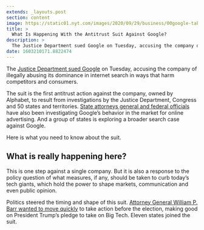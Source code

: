```yaml
--- 
extends: _layouts.post 
section: content 
image: https://static01.nyt.com/images/2020/09/29/business/00google-takeaways/00google-takeaways-facebookJumbo.jpg 
title: > 
  What Is Happening With the Antitrust Suit Against Google? 
description: > 
  The Justice Department sued Google on Tuesday, accusing the company of illegally abusing its dominance in internet search in ways that harm competitors and consumers.The suit is the first antitrust action against the company, owned by Alphabet, to result from investigations by the Justice Department, Congress and 50 states and territories.And a group of states is exploring a broader search case against Google.Politics steered the timing and shape of this suit.Eleven states joined the suit. 
date: 1603210171.8822474 
--- 
```

<div><p class="css-158dogj evys1bk0">The <a class="css-1g7m0tk" href="https://www.nytimes.com/2020/10/20/technology/google-antitrust.html?action=click&amp;module=Top%20Stories&amp;pgtype=Homepage" title="">Justice Department sued Google</a> on Tuesday, accusing the company of illegally abusing its dominance in internet search in ways that harm competitors and consumers.</p><p class="css-158dogj evys1bk0">The suit is the first antitrust action against the company, owned by Alphabet, to result from investigations by the Justice Department, Congress and 50 states and territories. <a class="css-1g7m0tk" href="https://www.nytimes.com/2020/09/22/technology/justice-dept-case-google-search-dominance.html" title="">State attorneys general and federal officials</a> have also been investigating Google&#8217;s behavior in the market for online advertising. And a group of states is exploring a broader search case against Google.</p><p class="css-158dogj evys1bk0">Here is what you need to know about the suit.</p><h2 class="css-1aoo5yy eoo0vm40" id="link-64560580">What is really happening here?</h2><p class="css-158dogj evys1bk0">This is one step against a single company. But it is also a response to the policy question of what measures, if any, should be taken to curb today&#8217;s tech giants, which hold the power to shape markets, communication and even public opinion.</p><p class="css-158dogj evys1bk0">Politics steered the timing and shape of this suit. <a class="css-1g7m0tk" href="https://www.nytimes.com/2020/09/03/us/politics/google-antitrust-justice-department.html" title="">Attorney General William P. Barr wanted to move quickly</a> to take action before the election, making good on President Trump&#8217;s pledge to take on Big Tech. Eleven states joined the suit.</p></div>